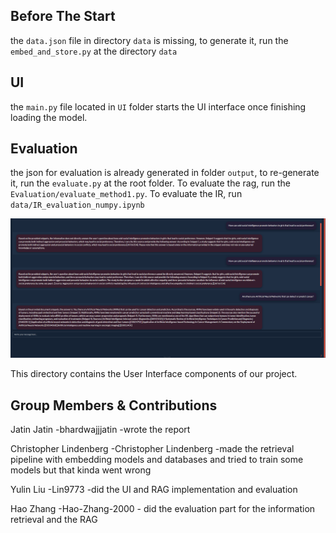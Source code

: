 ## Before The Start
the `data.json` file in directory `data` is missing, to generate it, run the `embed_and_store.py` at the directory `data`

## UI
the `main.py` file located in `UI` folder starts the UI interface once finishing loading the model.

## Evaluation
the json for evaluation is already generated in folder `output`, to re-generate it, run the `evaluate.py` at the root folder. To evaluate the rag, run the `Evaluation/evaluate_method1.py`. To evaluate the IR, run `data/IR_evaluation_numpy.ipynb`


![Preview](preview1.png)

This directory contains the User Interface components of our project.

## Group Members & Contributions

Jatin Jatin -bhardwajjjatin -wrote the report 

Christopher Lindenberg -Christopher Lindenberg -made the retrieval pipeline with embedding models and databases and tried to train some models but that kinda went wrong

Yulin Liu -Lin9773 -did the UI and RAG implementation and evaluation

Hao Zhang -Hao-Zhang-2000 - did the evaluation part for the information retrieval and the RAG
